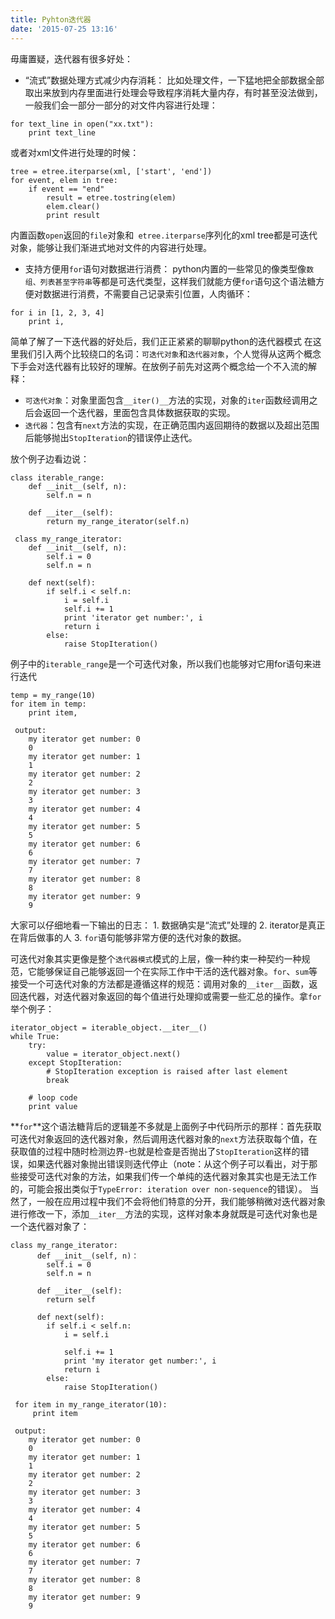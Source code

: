 ```yaml
---
title: Pyhton迭代器
date: '2015-07-25 13:16'
---
```


毋庸置疑，迭代器有很多好处：
- “流式”数据处理方式减少内存消耗：
比如处理文件，一下猛地把全部数据全部取出来放到内存里面进行处理会导致程序消耗大量内存，有时甚至没法做到，一般我们会一部分一部分的对文件内容进行处理：
```
for text_line in open("xx.txt"):
    print text_line
```
或者对xml文件进行处理的时候：
```
tree = etree.iterparse(xml, ['start', 'end'])
for event, elem in tree:
	if event == "end"
		result = etree.tostring(elem)
		elem.clear()
		print result
```
内置函数`open`返回的`file`对象和` etree.iterparse`序列化的xml tree都是可迭代对象，能够让我们渐进式地对文件的内容进行处理。

- 支持方便用`for`语句对数据进行消费：
python内置的一些常见的像类型像`数组、列表甚至字符串`等都是可迭代类型，这样我们就能方便`for`语句这个语法糖方便对数据进行消费，不需要自己记录索引位置，人肉循环：
```
for i in [1, 2, 3, 4]
    print i,
```

简单了解了一下迭代器的好处后，我们正正紧紧的聊聊python的迭代器模式
在这里我们引入两个比较绕口的名词：`可迭代对象`和`迭代器对象`，个人觉得从这两个概念下手会对迭代器有比较好的理解。在放例子前先对这两个概念给一个不入流的解释：
- `可迭代对象`：对象里面包含`__iter()__`方法的实现，对象的`iter`函数经调用之后会返回一个迭代器，里面包含具体数据获取的实现。
- `迭代器`：包含有`next`方法的实现，在正确范围内返回期待的数据以及超出范围后能够抛出`StopIteration`的错误停止迭代。

放个例子边看边说：
```
class iterable_range:
    def __init__(self, n):
        self.n = n

    def __iter__(self):
        return my_range_iterator(self.n)

 class my_range_iterator:
    def __init__(self, n):
        self.i = 0
        self.n = n

    def next(self):
        if self.i < self.n:
            i = self.i
            self.i += 1
            print 'iterator get number:', i
            return i
        else:
            raise StopIteration()

```

例子中的`iterable_range`是一个可迭代对象，所以我们也能够对它用for语句来进行迭代

```
temp = my_range(10)
for item in temp:
    print item,

 output:
    my iterator get number: 0
    0
    my iterator get number: 1
    1
    my iterator get number: 2
    2
    my iterator get number: 3
    3
    my iterator get number: 4
    4
    my iterator get number: 5
    5
    my iterator get number: 6
    6
    my iterator get number: 7
    7
    my iterator get number: 8
    8
    my iterator get number: 9
    9
```

大家可以仔细地看一下输出的日志：
    1.  数据确实是“流式”处理的
    2.  iterator是真正在背后做事的人
    3. `for`语句能够非常方便的迭代对象的数据。

可迭代对象其实更像是整个`迭代器模式`模式的上层，像一种约束一种契约一种规范，它能够保证自己能够返回一个在实际工作中干活的迭代器对象。`for`、`sum`等接受一个可迭代对象的方法都是遵循这样的规范：调用对象的`__iter__`函数，返回迭代器，对迭代器对象返回的每个值进行处理抑或需要一些汇总的操作。拿`for`举个例子：

```
iterator_object = iterable_object.__iter__()
while True:
    try:
        value = iterator_object.next()
    except StopIteration:
        # StopIteration exception is raised after last element
        break

    # loop code
    print value
```

**`for`**这个语法糖背后的逻辑差不多就是上面例子中代码所示的那样：首先获取可迭代对象返回的迭代器对象，然后调用迭代器对象的`next`方法获取每个值，在获取值的过程中随时检测边界-也就是检查是否抛出了`StopIteration`这样的错误，如果迭代器对象抛出错误则迭代停止（note：从这个例子可以看出，对于那些接受可迭代对象的方法，如果我们传一个单纯的迭代器对象其实也是无法工作的，可能会报出类似于`TypeError: iteration over non-sequence`的错误）。
当然了，一般在应用过程中我们不会将他们特意的分开，我们能够稍微对迭代器对象进行修改一下，添加`__iter__`方法的实现，这样对象本身就既是可迭代对象也是一个迭代器对象了：

```
class my_range_iterator:
      def __init__(self, n)：
        self.i = 0
        self.n = n

      def __iter__(self):
        return self

      def next(self):
        if self.i < self.n:
            i = self.i

            self.i += 1
            print 'my iterator get number:', i
            return i
        else:
            raise StopIteration()

 for item in my_range_iterator(10):
     print item

 output:
    my iterator get number: 0
    0
    my iterator get number: 1
    1
    my iterator get number: 2
    2
    my iterator get number: 3
    3
    my iterator get number: 4
    4
    my iterator get number: 5
    5
    my iterator get number: 6
    6
    my iterator get number: 7
    7
    my iterator get number: 8
    8
    my iterator get number: 9
    9
```
